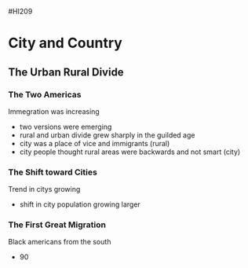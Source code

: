 #HI209 

# City and Country

## The Urban Rural Divide

### The Two Americas

Immegration was increasing
- two versions were emerging
- rural and urban divide grew sharply in the guilded age
- city was a place of vice and immigrants (rural)
- city people thought rural areas were backwards and not smart (city)

### The Shift toward Cities

Trend in citys growing
- shift in city population growing larger

### The First Great Migration

Black americans from the south
- 90


